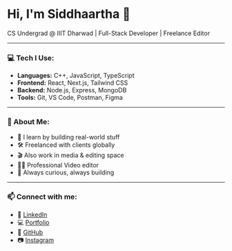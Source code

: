 # Hi, I'm Siddhaartha 👋  
CS Undergrad @ IIIT Dharwad | Full-Stack Developer | Freelance Editor

---

### 💻 Tech I Use:
- **Languages:** C++, JavaScript, TypeScript
- **Frontend:** React, Next.js, Tailwind CSS
- **Backend:** Node.js, Express, MongoDB
- **Tools:** Git, VS Code, Postman, Figma

---

### 🚀 About Me:
- 🧠 I learn by building real-world stuff  
- 🛠️ Freelanced with clients globally  
- 🎬 Also work in media & editing space
- 👨‍💻 Professional Video editor
- 🧩 Always curious, always building

---

### 📫 Connect with me:
- 🔗 [LinkedIn](https://www.linkedin.com/in/siddhaartha-b-s-16802b2b7)  
- 💻 [Portfolio](https://yourwebsite.com)  
- 🐙 [GitHub](https://github.com/siddhaartha-bs)  
- 📷 [Instagram](https://instagram.com/siddhaartha_bs)
